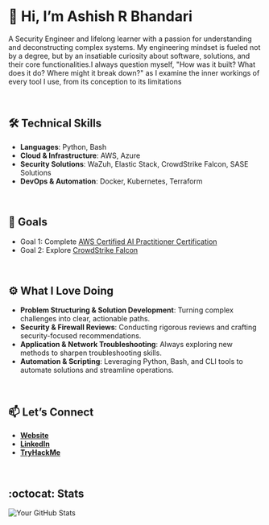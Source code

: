 # 👋 Hi, I’m Ashish R Bhandari

A Security Engineer and lifelong learner with a passion for understanding and deconstructing complex systems. My engineering mindset is fueled not by a degree, but by an insatiable curiosity about software, solutions, and their core functionalities.I always question myself, "How was it built? What does it do? Where might it break down?" as I examine the inner workings of every tool I use, from its conception to its limitations


<br/>


## 🛠️ Technical Skills

- **Languages**: Python, Bash
- **Cloud & Infrastructure**: AWS, Azure
- **Security Solutions**: WaZuh, Elastic Stack, CrowdStrike Falcon, SASE Solutions
- **DevOps & Automation**: Docker, Kubernetes, Terraform

<br/>

## 🎯 Goals

- Goal 1: Complete [AWS Certified AI Practitioner Certification](https://aws.amazon.com/certification/certified-ai-practitioner/)
- Goal 2: Explore [CrowdStrike Falcon](https://www.crowdstrike.com/platform/?srsltid=AfmBOorGjFZpyCJIuGTvRDtK5a6dpYE7w2nV0O9Hz9y7VLyf05iJ23rk)

<br/>

## ⚙️ What I Love Doing

- **Problem Structuring & Solution Development**: Turning complex challenges into clear, actionable paths.
- **Security & Firewall Reviews**: Conducting rigorous reviews and crafting security-focused recommendations.
- **Application & Network Troubleshooting**: Always exploring new methods to sharpen troubleshooting skills.
- **Automation & Scripting**: Leveraging Python, Bash, and CLI tools to automate solutions and streamline operations.

<br/>

## 📫 Let’s Connect

- **[Website](https://aashishrbhandari.github.io/)**
- **[LinkedIn](https://www.linkedin.com/in/aashishrbhandari/)**
- **[TryHackMe](https://tryhackme.com/r/p/aashish97)**

<br/>

## :octocat: Stats

![Your GitHub Stats](https://github-readme-stats.vercel.app/api?username=aashishrbhandari&rank_icon=github&show_icons=true&include_all_commits=true&border_color=2e4058)

<!--
![Customized Card](https://github-readme-stats.vercel.app/api/pin?username=aashishrbhandari&repo=Python-Learning&title_color=fff&icon_color=f9f9f9&text_color=9f9f9f&bg_color=151515)
![Customized Card](https://github-readme-stats.vercel.app/api/pin?username=aashishrbhandari&repo=DNS-Filtering-Solution&title_color=fff&icon_color=f9f9f9&text_color=9f9f9f&bg_color=151515)
![Customized Card](https://github-readme-stats.vercel.app/api/pin?username=aashishrbhandari&repo=phishing-detector-extension&title_color=fff&icon_color=f9f9f9&text_color=9f9f9f&bg_color=151515)
![Customized Card](https://github-readme-stats.vercel.app/api/pin?username=aashishrbhandari&repo=MJ_ASSOCIATE&title_color=fff&icon_color=f9f9f9&text_color=9f9f9f&bg_color=151515)


![Top Langs](https://github-readme-stats.vercel.app/api/top-langs/?username=aashishrbhandari&layout=compact&theme=dracula) -->

<br/>
